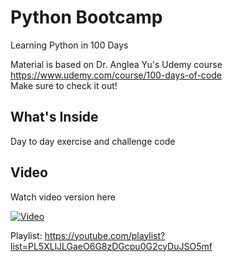# Python Bootcamp
Learning Python in 100 Days

Material is based on Dr. Anglea Yu's Udemy course
https://www.udemy.com/course/100-days-of-code  
Make sure to check it out!

## What's Inside
Day to day exercise and challenge code

## Video
Watch video version here  

[![Video](http://img.youtube.com/vi/fj7QfJDXlIE/0.jpg)](https://www.youtube.com/watch?v=fj7QfJDXlIE "Video")  

Playlist: https://youtube.com/playlist?list=PL5XLlJLGaeO6G8zDGcpu0G2cyDuJSO5mf
